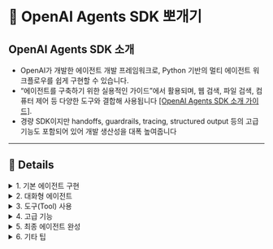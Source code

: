 # 🧠 OpenAI Agents SDK 뽀개기

## OpenAI Agents SDK 소개
- OpenAI가 개발한 에이전트 개발 프레임워크로, Python 기반의 멀티 에이전트 워크플로우를 쉽게 구현할 수 있습니다.
- “에이전트를 구축하기 위한 실용적인 가이드”에서 활용되며, 웹 검색, 파일 검색, 컴퓨터 제어 등 다양한 도구와 결합해 사용됩니다 [\[OpenAI Agents SDK 소개 가이드\]](https://cdn.openai.com/business-guides-and-resources/a-practical-guide-to-building-agents.pdf).
- 경량 SDK이지만 handoffs, guardrails, tracing, structured output 등의 고급 기능도 포함되어 있어 개발 생산성을 대폭 높여줍니다
---

## 📌 Details

<details>
<summary>1. 기본 에이전트 구현</summary>

### 1_ 기본 에이전트  
- **[1_basic.py](./1_basic.py)**: 가장 단순한 에이전트 구조 구현 예제

</details>

<details>
<summary>2. 대화형 에이전트</summary>

### 2_1 채팅 기본  
- **[2_1_chat.py](./2_1_chat.py)**: 기본적인 채팅 기능 구현

### 2_2 스트리밍 채팅  
- **[2_2_chat_stream.py](./2_2_chat_stream.py)**: 스트리밍 응답 기능 구현

### 2_3 Chat UI  
- **[2_3_chat_ui.py](./2_3_chat_ui.py)**: 간단한 챗 인터페이스 구성

</details>

<details>
<summary>3. 도구(Tool) 사용</summary>

### 3_1 내장 툴  
- **[3_1_tool.py](./3_1_tool.py)**: Built‑in Tool 사용 예제

### 3_2 웹 검색  
- **[3_2_tool_websearch.py](./3_2_tool_websearch.py)**: 웹 검색 툴 통합

### 3_3 MCP 연동  
- **[3_3_tool_mcp.py](./3_3_tool_mcp.py)**: MCP 기반 툴 사용

### 3_4 Agent-as-Tool  
- **[3_4_tool_agentastool.py](./3_4_tool_agentastool.py)**: 에이전트를 도구처럼 활용

### 3_5 Tool‑기반 UI  
- **[3_5_tool_ui.py](./3_5_tool_ui.py)**: Tool 중심 UI 예제

</details>

<details>
<summary>4. 고급 기능</summary>

### 4_1 문맥 관리  
- **[4_1_context.py](./4_1_context.py)**: Context 관리

### 4_2 구조화된 출력  
- **[4_2_structured_output.py](./4_2_structured_output.py)**: Pydantic을 활용한 구조화된 출력

### 4_3 Guardrail  
- **[4_3_guardrail.py](./4_3_guardrail.py)**: Guardrail 적용 예시

### 4_4 핸드오프 트리아지  
- **[4_4_handoff_triage.py](./4_4_handoff_triage.py)**: Handoff 시나리오 구현

</details>

<details>
<summary>5. 최종 에이전트 완성</summary>

### 5_ 최종 통합  
- **[5_final_agent.py](./5_final_agent.py)**: 모든 기능을 통합한 완전한 에이전트 구현

</details>

<details>
<summary>6. 기타 팁</summary>

### 6_ 노트북 팁  
- **[6_tips.ipynb](./6_tips.ipynb)**: tracing, 타 LLM 연동 등 고급 팁 정리

</details>
